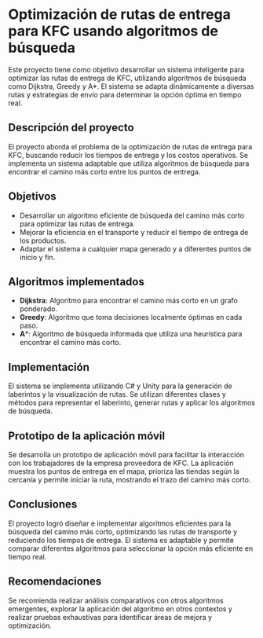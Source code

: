 # Optimización de rutas de entrega para KFC usando algoritmos de búsqueda

Este proyecto tiene como objetivo desarrollar un sistema inteligente para optimizar las rutas de entrega de KFC, utilizando algoritmos de búsqueda como Dijkstra, Greedy y A*. El sistema se adapta dinámicamente a diversas rutas y estrategias de envío para determinar la opción óptima en tiempo real.

## Descripción del proyecto

El proyecto aborda el problema de la optimización de rutas de entrega para KFC, buscando reducir los tiempos de entrega y los costos operativos. Se implementa un sistema adaptable que utiliza algoritmos de búsqueda para encontrar el camino más corto entre los puntos de entrega.

## Objetivos

- Desarrollar un algoritmo eficiente de búsqueda del camino más corto para optimizar las rutas de entrega.
- Mejorar la eficiencia en el transporte y reducir el tiempo de entrega de los productos.
- Adaptar el sistema a cualquier mapa generado y a diferentes puntos de inicio y fin.

## Algoritmos implementados

- **Dijkstra**: Algoritmo para encontrar el camino más corto en un grafo ponderado.
- **Greedy**: Algoritmo que toma decisiones localmente óptimas en cada paso.
- **A***: Algoritmo de búsqueda informada que utiliza una heurística para encontrar el camino más corto.

## Implementación

El sistema se implementa utilizando C# y Unity para la generación de laberintos y la visualización de rutas. Se utilizan diferentes clases y métodos para representar el laberinto, generar rutas y aplicar los algoritmos de búsqueda.

## Prototipo de la aplicación móvil

Se desarrolla un prototipo de aplicación móvil para facilitar la interacción con los trabajadores de la empresa proveedora de KFC. La aplicación muestra los puntos de entrega en el mapa, prioriza las tiendas según la cercanía y permite iniciar la ruta, mostrando el trazo del camino más corto.

## Conclusiones

El proyecto logró diseñar e implementar algoritmos eficientes para la búsqueda del camino más corto, optimizando las rutas de transporte y reduciendo los tiempos de entrega. El sistema es adaptable y permite comparar diferentes algoritmos para seleccionar la opción más eficiente en tiempo real.

## Recomendaciones

Se recomienda realizar análisis comparativos con otros algoritmos emergentes, explorar la aplicación del algoritmo en otros contextos y realizar pruebas exhaustivas para identificar áreas de mejora y optimización.
